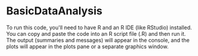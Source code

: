 # BasicDataAnalysis

To run this code, you'll need to have R and an R IDE (like RStudio) installed. You can copy and paste the code into an R script file (.R) and then run it. The output (summaries and messages) will appear in the console, and the plots will appear in the plots pane or a separate graphics window.
